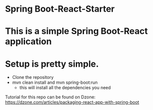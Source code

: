 # Spring Boot-React-Starter

# This is a simple Spring Boot-React application


# Setup is pretty simple.
- Clone the repository
- mvn clean install and mvn spring-boot:run
    - this will install all the dependencies you need

Tutorial for this repo can be found on Dzone: https://dzone.com/articles/packaging-react-app-with-spring-boot
